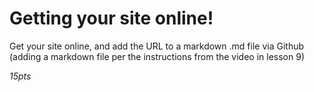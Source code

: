 # Getting your site online!

Get your site online, and add the URL to a markdown .md file via Github (adding a markdown 
file per the instructions from the video in lesson 9) 

_15pts_
